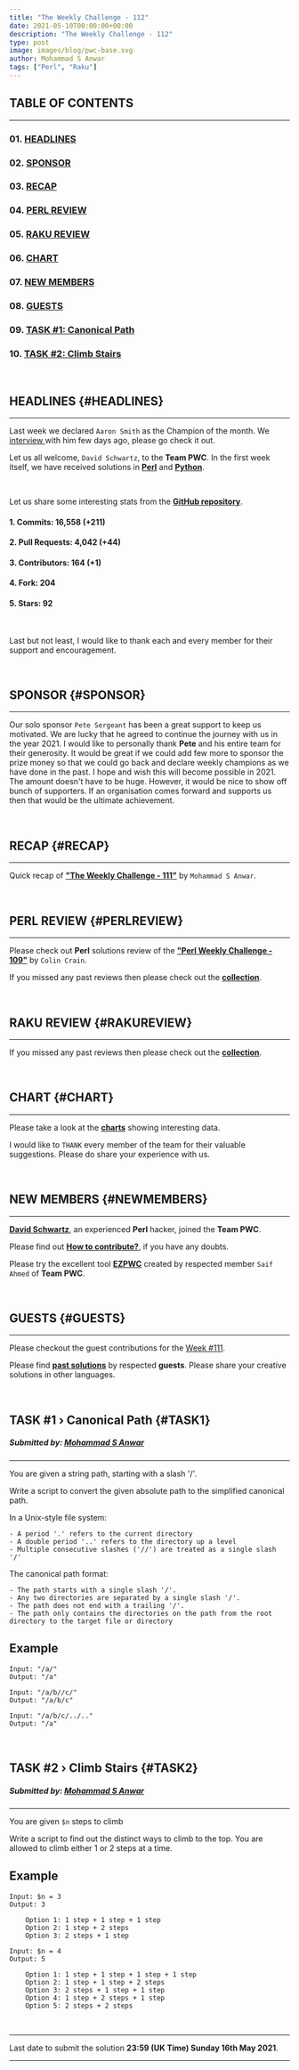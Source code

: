 ```yaml
---
title: "The Weekly Challenge - 112"
date: 2021-05-10T00:00:00+00:00
description: "The Weekly Challenge - 112"
type: post
image: images/blog/pwc-base.svg
author: Mohammad S Anwar
tags: ["Perl", "Raku"]
---
```


## TABLE OF CONTENTS
***

### 01. [HEADLINES](#HEADLINES)
### 02. [SPONSOR](#SPONSOR)
### 03. [RECAP](#RECAP)
### 04. [PERL REVIEW](#PERLREVIEW)
### 05. [RAKU REVIEW](#RAKUREVIEW)
### 06. [CHART](#CHART)
### 07. [NEW MEMBERS](#NEWMEMBERS)
### 08. [GUESTS](#GUESTS)
### 09. [TASK #1: Canonical Path](#TASK1)
### 10. [TASK #2: Climb Stairs](#TASK2)

<br>

## HEADLINES {#HEADLINES}
***

Last week we declared `Aaron Smith` as the Champion of the month. We [interview ](https://perlweeklychallenge.org/blog/meet-the-champion-2021-04) with him few days ago, please go check it out.

Let us all welcome, `David Schwartz`, to the **Team PWC**. In the first week itself, we have received solutions in [**Perl**](https://github.com/manwar/perlweeklychallenge-club/tree/master/challenge-111/dms061/perl) and [**Python**](https://github.com/manwar/perlweeklychallenge-club/tree/master/challenge-111/dms061/python3).

<br>

Let us share some interesting stats from the [**GitHub repository**](https://github.com/manwar/perlweeklychallenge-club).

#### 1. Commits: 16,558 (+211)
#### 2. Pull Requests: 4,042 (+44)
#### 3. Contributors: 164 (+1)
#### 4. Fork: 204
#### 5. Stars: 92

<br>

Last but not least, I would like to thank each and every member for their support and encouragement.

<br>

## SPONSOR {#SPONSOR}
***

Our solo sponsor `Pete Sergeant` has been a great support to keep us motivated. We are lucky that he agreed to continue the journey with us in the year 2021. I would like to personally thank **Pete** and his entire team for their generosity. It would be great if we could add few more to sponsor the prize money so that we could go back and declare weekly champions as we have done in the past. I hope and wish this will become possible in 2021. The amount doesn't have to be huge. However, it would be nice to show off bunch of supporters. If an organisation comes forward and supports us then that would be the ultimate achievement.

<br>

## RECAP {#RECAP}
***

Quick recap of [**"The Weekly Challenge - 111"**](/blog/recap-challenge-111) by `Mohammad S Anwar`.

<br>

## PERL REVIEW {#PERLREVIEW}
***

Please check out **Perl** solutions review of the **["Perl Weekly Challenge - 109"](/blog/review-challenge-109)** by `Colin Crain`.

If you missed any past reviews then please check out the [**collection**](/p5-reviews).

<br>

## RAKU REVIEW {#RAKUREVIEW}
***

If you missed any past reviews then please check out the [**collection**](/p6-reviews).

<br>

## CHART {#CHART}
***

Please take a look at the [**charts**](/chart) showing interesting data.

I would like to `THANK` every member of the team for their valuable suggestions. Please do share your experience with us.

<br>

## NEW MEMBERS {#NEWMEMBERS}

***

[**David Schwartz**](https://github.com/dms061), an experienced **Perl** hacker, joined the **Team PWC**.

Please find out [**How to contribute?**](/blog/how-to-contribute), if you have any doubts.

Please try the excellent tool [**EZPWC**](https://github.com/saiftynet/EZPWC) created by respected member `Saif Ahmed` of **Team PWC**.

<br>

## GUESTS {#GUESTS}

***

Please checkout the guest contributions for the [Week #111](https://perlweeklychallenge.org/blog/guest-contribution/#111).

Please find [**past solutions**](/blog/guest-contribution) by respected **guests**. Please share your creative solutions in other languages.

<br>

## TASK #1 › Canonical Path {#TASK1}
##### **Submitted by:** [Mohammad S Anwar](http://www.manwar.org/)
***

You are given a string path, starting with a slash '/'.

Write a script to convert the given absolute path to the simplified canonical path.

In a Unix-style file system:

    - A period '.' refers to the current directory
    - A double period '..' refers to the directory up a level
    - Multiple consecutive slashes ('//') are treated as a single slash '/'

The canonical path format:

    - The path starts with a single slash '/'.
    - Any two directories are separated by a single slash '/'.
    - The path does not end with a trailing '/'.
    - The path only contains the directories on the path from the root directory to the target file or directory

## Example

    Input: "/a/"
    Output: "/a"

    Input: "/a/b//c/"
    Output: "/a/b/c"

    Input: "/a/b/c/../.."
    Output: "/a"

<br>

## TASK #2 › Climb Stairs {#TASK2}
##### **Submitted by:** [Mohammad S Anwar](http://www.manwar.org/)
***

You are given `$n` steps to climb

Write a script to find out the distinct ways to climb to the top. You are allowed to climb either 1 or 2 steps at a time.

## Example

    Input: $n = 3
    Output: 3

        Option 1: 1 step + 1 step + 1 step
        Option 2: 1 step + 2 steps
        Option 3: 2 steps + 1 step

    Input: $n = 4
    Output: 5

        Option 1: 1 step + 1 step + 1 step + 1 step
        Option 2: 1 step + 1 step + 2 steps
        Option 3: 2 steps + 1 step + 1 step
        Option 4: 1 step + 2 steps + 1 step
        Option 5: 2 steps + 2 steps

<br>

***

Last date to submit the solution **23:59 (UK Time) Sunday 16th May 2021**.

***
